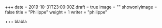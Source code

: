 +++
date = 2019-10-31T23:00:00Z
draft = true
image = ""
showonlyimage = false
title = "Philippe"
weight = 1
writer = "philippe"

+++
blabla